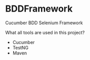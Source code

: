 # BDDFramework
Cucumber BDD Selenium Framework

What all tools are used in this project?
- Cucumber
- TestNG
- Maven
